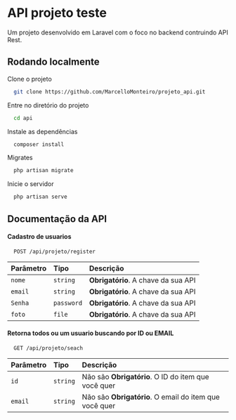 # API projeto teste

Um projeto desenvolvido em Laravel com o foco no backend contruindo API Rest.

## Rodando localmente

Clone o projeto

```bash
  git clone https://github.com/MarcelloMonteiro/projeto_api.git
```

Entre no diretório do projeto

```bash
  cd api
```

Instale as dependências

```bash
  composer install
```

Migrates

```bash
  php artisan migrate
```

Inicie o servidor

```bash
  php artisan serve
```

## Documentação da API

#### Cadastro de usuarios

```http
  POST /api/projeto/register
```

| Parâmetro | Tipo       | Descrição                           |
| :-------- | :--------- | :---------------------------------- |
| `nome`    | `string`   | **Obrigatório**. A chave da sua API |
| `email`   | `string`   | **Obrigatório**. A chave da sua API |
| `Senha`   | `password` | **Obrigatório**. A chave da sua API |
| `foto`    | `file`     | **Obrigatório**. A chave da sua API |

#### Retorna todos ou um usuario buscando por ID ou EMAIL

```http
  GET /api/projeto/seach
```

| Parâmetro | Tipo     | Descrição                                              |
| :-------- | :------- | :----------------------------------------------------- |
| `id`      | `string` | Não são **Obrigatório**. O ID do item que você quer    |
| `email`   | `string` | Não são **Obrigatório**. O email do item que você quer |
